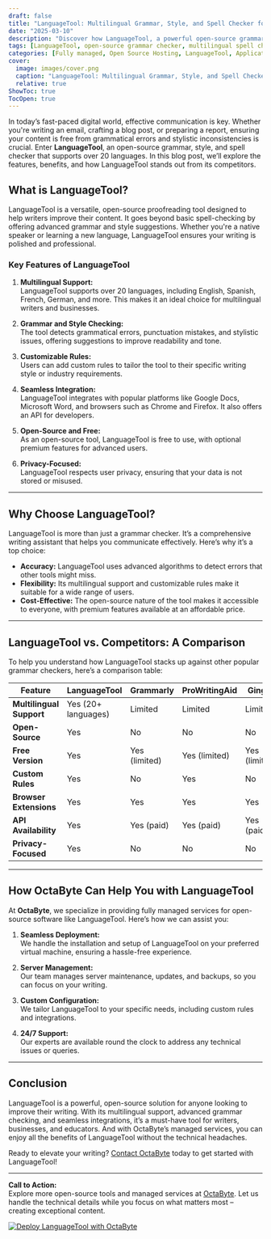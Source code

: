 ```yaml
---
draft: false
title: "LanguageTool: Multilingual Grammar, Style, and Spell Checker for Effortless Writing"
date: "2025-03-10"
description: "Discover how LanguageTool, a powerful open-source grammar, style, and spell checker, can elevate your writing. Learn about its multilingual support, seamless integration, and how it compares to other tools in the market."
tags: [LanguageTool, open-source grammar checker, multilingual spell checker, writing assistant, grammar and style checker, open-source software, LanguageTool alternatives, OctaByte managed services]
categories: [Fully managed, Open Source Hosting, LanguageTool, Applications, Others]
cover:
  image: images/cover.png
  caption: "LanguageTool: Multilingual Grammar, Style, and Spell Checker for Effortless Writing"
  relative: true
ShowToc: true
TocOpen: true
---
```



In today’s fast-paced digital world, effective communication is key. Whether you're writing an email, crafting a blog post, or preparing a report, ensuring your content is free from grammatical errors and stylistic inconsistencies is crucial. Enter **LanguageTool**, an open-source grammar, style, and spell checker that supports over 20 languages. In this blog post, we’ll explore the features, benefits, and how LanguageTool stands out from its competitors.

## What is LanguageTool?

LanguageTool is a versatile, open-source proofreading tool designed to help writers improve their content. It goes beyond basic spell-checking by offering advanced grammar and style suggestions. Whether you're a native speaker or learning a new language, LanguageTool ensures your writing is polished and professional.

### Key Features of LanguageTool

1. **Multilingual Support:**  
   LanguageTool supports over 20 languages, including English, Spanish, French, German, and more. This makes it an ideal choice for multilingual writers and businesses.

2. **Grammar and Style Checking:**  
   The tool detects grammatical errors, punctuation mistakes, and stylistic issues, offering suggestions to improve readability and tone.

3. **Customizable Rules:**  
   Users can add custom rules to tailor the tool to their specific writing style or industry requirements.

4. **Seamless Integration:**  
   LanguageTool integrates with popular platforms like Google Docs, Microsoft Word, and browsers such as Chrome and Firefox. It also offers an API for developers.

5. **Open-Source and Free:**  
   As an open-source tool, LanguageTool is free to use, with optional premium features for advanced users.

6. **Privacy-Focused:**  
   LanguageTool respects user privacy, ensuring that your data is not stored or misused.

---

## Why Choose LanguageTool?

LanguageTool is more than just a grammar checker. It’s a comprehensive writing assistant that helps you communicate effectively. Here’s why it’s a top choice:

- **Accuracy:** LanguageTool uses advanced algorithms to detect errors that other tools might miss.
- **Flexibility:** Its multilingual support and customizable rules make it suitable for a wide range of users.
- **Cost-Effective:** The open-source nature of the tool makes it accessible to everyone, with premium features available at an affordable price.

---

## LanguageTool vs. Competitors: A Comparison

To help you understand how LanguageTool stacks up against other popular grammar checkers, here’s a comparison table:

| Feature                  | LanguageTool       | Grammarly          | ProWritingAid      | Ginger             |
|--------------------------|--------------------|--------------------|--------------------|--------------------|
| **Multilingual Support** | Yes (20+ languages)| Limited            | Limited            | Limited            |
| **Open-Source**          | Yes                | No                 | No                 | No                 |
| **Free Version**         | Yes                | Yes (limited)      | Yes (limited)      | Yes (limited)      |
| **Custom Rules**         | Yes                | No                 | Yes                | No                 |
| **Browser Extensions**   | Yes                | Yes                | Yes                | Yes                |
| **API Availability**     | Yes                | Yes (paid)         | Yes (paid)         | Yes (paid)         |
| **Privacy-Focused**      | Yes                | No                 | No                 | No                 |

---

## How OctaByte Can Help You with LanguageTool

At **OctaByte**, we specialize in providing fully managed services for open-source software like LanguageTool. Here’s how we can assist you:

1. **Seamless Deployment:**  
   We handle the installation and setup of LanguageTool on your preferred virtual machine, ensuring a hassle-free experience.

2. **Server Management:**  
   Our team manages server maintenance, updates, and backups, so you can focus on your writing.

3. **Custom Configuration:**  
   We tailor LanguageTool to your specific needs, including custom rules and integrations.

4. **24/7 Support:**  
   Our experts are available round the clock to address any technical issues or queries.

---

## Conclusion

LanguageTool is a powerful, open-source solution for anyone looking to improve their writing. With its multilingual support, advanced grammar checking, and seamless integrations, it’s a must-have tool for writers, businesses, and educators. And with OctaByte’s managed services, you can enjoy all the benefits of LanguageTool without the technical headaches.

Ready to elevate your writing? [Contact OctaByte](https://octabyte.io) today to get started with LanguageTool!

---

**Call to Action:**  
Explore more open-source tools and managed services at [OctaByte](https://octabyte.io). Let us handle the technical details while you focus on what matters most – creating exceptional content.

[![Deploy LanguageTool with OctaByte](/images/deploy-on-octabyte.png)](https://octabyte.io/fully-managed-open-source-services/applications/others/languagetool)